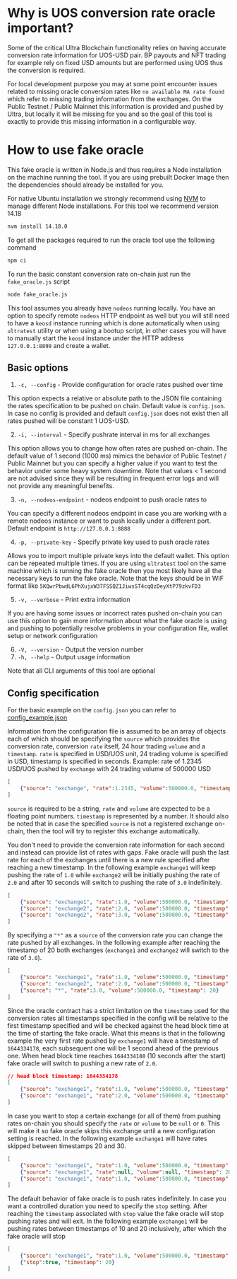 # Why is UOS conversion rate oracle important?

Some of the critical Ultra Blockchain functionality relies on having accurate conversion rate information for UOS-USD pair. BP payouts and NFT trading for example rely on fixed USD amounts but are performed using UOS thus the conversion is required.

For local development purpose you may at some point encounter issues related to missing oracle conversion rates like `no available MA rate found` which refer to missing trading information from the exchanges. On the Public Testnet / Public Mainnet this information is provided and pushed by Ultra, but locally it will be missing for you and so the goal of this tool is exactly to provide this missing information in a configurable way.

# How to use fake oracle

This fake oracle is written in Node.js and thus requires a Node installation on the machine running the tool. If you are using prebuilt Docker image then the dependencies should already be installed for you.

For native Ubuntu installation we strongly recommend using [NVM](https://github.com/nvm-sh/nvm) to manage different Node installations. For this tool we recommend version 14.18

```sh
nvm install 14.18.0
```

To get all the packages required to run the oracle tool use the following command

```sh
npm ci
```

To run the basic constant conversion rate on-chain just run the `fake_oracle.js` script

```sh
node fake_oracle.js
```

This tool assumes you already have `nodeos` running locally. You have an option to specify remote `nodeos` HTTP endpoint as well but you will still need to have a `keosd` instance running which is done automatically when using `ultratest` utility or when using a bootup script, in other cases you will have to manually start the `keosd` instance under the HTTP address `127.0.0.1:8899` and create a wallet.

## Basic options

1. `-c, --config` - Provide configuration for oracle rates pushed over time

This option expects a relative or absolute path to the JSON file containing the rates specification to be pushed on chain. Default value is `config.json`. In case no config is provided and default `config.json` does not exist then all rates pushed will be constant 1 UOS-USD.

2. `-i, --interval` - Specify pushrate interval in ms for all exchanges

This option allows you to change how often rates are pushed on-chain. The default value of 1 second (1000 ms) mimics the behavior of Public Testnet / Public Mainnet but you can specify a higher value if you want to test the behavior under some heavy system downtime. Note that values < 1 second are not advised since they will be resulting in frequent error logs and will not provide any meaningful benefits.

3. `-n, --nodeos-endpoint` - nodeos endpoint to push oracle rates to

You can specify a different nodeos endpoint in case you are working with a remote nodeos instance or want to push locally under a different port. Default endpoint is `http://127.0.0.1:8888`

4. `-p, --private-key` - Specify private key used to push oracle rates

Allows you to import multiple private keys into the default wallet. This option can be repeated multiple times. If you are using `ultratest` tool on the same machine which is running the fake oracle then you most likely have all the necessary keys to run the fake oracle. Note that the keys should be in WIF format like `5KQwrPbwdL6PhXujxW37FSSQZ1JiwsST4cqQzDeyXtP79zkvFD3`

5. `-v, --verbose` - Print extra information

If you are having some issues or incorrect rates pushed on-chain you can use this option to gain more information about what the fake oracle is using and pushing to potentially resolve problems in your configuration file, wallet setup or network configuration

6. `-V, --version` - Output the version number
7. `-h, --help` - Output usage information

Note that all CLI arguments of this tool are optional

## Config specification

For the basic example on the `config.json` you can refer to [config_example.json](config_example.json)

Information from the configuration file is assumed to be an array of objects each of which should be specifying the `source` which provides the conversion rate, conversion `rate` itself, 24 hour trading `volume` and a `timestamp`. `rate` is specified in USD/UOS unit, 24 trading volume is specified in USD, timestamp is specified in seconds. Example: rate of 1.2345 USD/UOS pushed by `exchange` with 24 trading volume of 500000 USD 

```json
[
	{"source": "exchange", "rate":1.2345, "volume":500000.0, "timestamp": 1644334178}
]
```

`source` is required to be a string, `rate` and `volume` are expected to be a floating point numbers. `timestamp` is represented by a number. It should also be noted that in case the specified `source` is not a registered exchange on-chain, then the tool will try to register this exchange automatically.

You don't need to provide the conversion rate information for each second and instead can provide list of rates with gaps. Fake oracle will push the last rate for each of the exchanges until there is a new rule specified after reaching a new timestamp. In the following example `exchange1` will keep pushing the rate of `1.0` while `exchange2` will be initially pushing the rate of `2.0` and after 10 seconds will switch to pushing the rate of `3.0` indefinitely.

```json
[
	{"source": "exchange1", "rate":1.0, "volume":500000.0, "timestamp": 10},
	{"source": "exchange2", "rate":2.0, "volume":500000.0, "timestamp": 10},
	{"source": "exchange2", "rate":3.0, "volume":500000.0, "timestamp": 20}
]
```

By specifying a `"*"` as a `source` of the conversion rate you can change the rate pushed by all exchanges. In the following example after reaching the timestamp of 20 both exchanges (`exchange1` and `exchange2` will switch to the rate of `3.0`).

```json
[
	{"source": "exchange1", "rate":1.0, "volume":500000.0, "timestamp": 10},
	{"source": "exchange2", "rate":2.0, "volume":500000.0, "timestamp": 10},
	{"source": "*", "rate":3.0, "volume":500000.0, "timestamp": 20}
]
```

Since the oracle contract has a strict limitation on the `timestamp` used for the conversion rates all timestamps specified in the config will be relative to the first timestamp specified and will be checked against the head block time at the time of starting the fake oracle. What this means is that in the following example the very first rate pushed by `exchange1` will have a timestamp of `1644334178`, each subsequent one will be 1 second ahead of the previous one. When head block time reaches `1644334188` (10 seconds after the start) fake oracle will switch to pushing a new rate of `2.0`.

```json
// head block timestamp: 1644334178
[
	{"source": "exchange1", "rate":1.0, "volume":500000.0, "timestamp": 10}
	{"source": "exchange1", "rate":2.0, "volume":500000.0, "timestamp": 20}
]
```

In case you want to stop a certain exchange (or all of them) from pushing rates on-chain you should specify the `rate` or `volume` to be `null` or `0`. This will make it so fake oracle skips this exchange until a new configuration setting is reached. In the following example `exchange1` will have rates skipped between timestamps 20 and 30.

```json
[
	{"source": "exchange1", "rate":1.0, "volume":500000.0, "timestamp": 10}
	{"source": "exchange1", "rate":null, "volume":null, "timestamp": 20}
	{"source": "exchange1", "rate":1.0, "volume":500000.0, "timestamp": 30}
]
```

The default behavior of fake oracle is to push rates indefinitely. In case you want a controlled duration you need to specify the `stop` setting. After reaching the `timestamp` associated with `stop` value the fake oracle will stop pushing rates and will exit. In the following example `exchange1` will be pushing rates between timestamps of 10 and 20 inclusively, after which the fake oracle will stop

```json
[
	{"source": "exchange1", "rate":1.0, "volume":500000.0, "timestamp": 10}
	{"stop":true, "timestamp": 20}
]
```